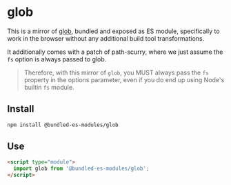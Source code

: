 # glob

This is a mirror of [glob](https://www.npmjs.com/package/glob), bundled and exposed as ES module, specifically to work in the browser without any additional build tool transformations.

It additionally comes with a patch of path-scurry, where we just assume the `fs` option is always passed to glob.

> Therefore, with this mirror of `glob`, you MUST always pass the `fs` property in the options parameter, even if you do end up using Node's builtin `fs` module.

## Install

```sh
npm install @bundled-es-modules/glob
```

## Use

```html
<script type="module">
  import glob from '@bundled-es-modules/glob';
</script>
```
